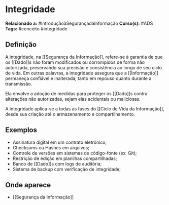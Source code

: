 # Integridade

**Relacionado a:** #IntroduçãoàSegurançadaInformação
**Curso(s):** #ADS
**Tags:** #conceito #integridade

## Definição

A integridade, na [[Segurança da Informação]], refere-se à garantia de que os [[Dado]]s não foram modificados ou corrompidos de forma não autorizada, preservando sua precisão e consistência ao longo de seu ciclo de vida. Em outras palavras, a integridade assegura que a [[Informação]] permaneça confiável e inalterada, tanto em repouso quanto durante a transmissão.

Ela envolve a adoção de medidas para proteger os [[Dado]]s contra alterações não autorizadas, sejam elas acidentais ou maliciosas.

A integridade aplica-se a todas as fases do [[Ciclo de Vida da Informação]], desde sua criação até o armazenamento e compartilhamento.

## Exemplos

- Assinatura digital em um contrato eletrônico;
- Checksums ou Hashes em arquivos;
- Controle de versões em sistemas de código-fonte (ex: Git);
- Restrição de edição em planilhas compartilhadas;
- Banco de [[Dado]]s com logs de auditória;
- Sistema de backup com verificação de integridade;

## Onde aparece

- [[Segurança da Informação]]